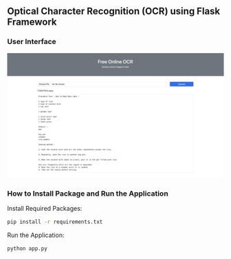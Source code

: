 ## Optical Character Recognition (OCR) using Flask Framework

### User Interface
![Tux, the Linux mascot](/demo.png)

### How to Install Package and Run the Application
Install Required Packages: 
```bash
pip install -r requirements.txt
```

Run the Application:
```bash
python app.py
```